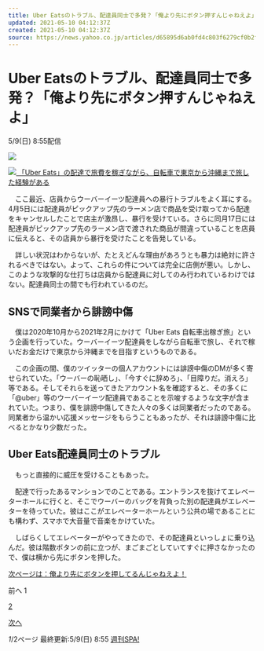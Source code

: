 ```yaml
---
title: Uber Eatsのトラブル、配達員同士で多発？「俺より先にボタン押すんじゃねえよ」（週刊SPA!）
updated: 2021-05-10 04:12:37Z
created: 2021-05-10 04:12:37Z
source: https://news.yahoo.co.jp/articles/d65895d6ab0fd4c803f6279cf0b2f1eb8b3883bc
---
```


# Uber Eatsのトラブル、配達員同士で多発？「俺より先にボタン押すんじゃねえよ」

5/9(日) 8:55配信

[![](https://s.yimg.jp/images/news/cobranding/sspa.gif)](https://nikkan-spa.jp/)

[![](https://amd-pctr.c.yimg.jp/r/iwiz-amd/20210509-01752605-sspa-000-1-view.jpg?w=640&h=480&q=90&exp=10800&pri=l) 「Uber Eats」の配達で旅費を稼ぎながら、自転車で東京から沖縄まで旅した経験がある](https://news.yahoo.co.jp/articles/d65895d6ab0fd4c803f6279cf0b2f1eb8b3883bc/images/000)

　ここ最近、店員からウーバーイーツ配達員への暴行トラブルをよく耳にする。4月5日には配達員がピックアップ先のラーメン店で商品を受け取ってから配達をキャンセルしたことで店主が激昂し、暴行を受けている。さらに同月17日には配達員がピックアップ先のラーメン店で渡された商品が間違っていることを店員に伝えると、その店員から暴行を受けたことを告発している。

　詳しい状況はわからないが、たとえどんな理由があろうとも暴力は絶対に許されるべきではない。よって、これらの件については完全に店側が悪い。しかし、このような攻撃的な仕打ちは店員から配達員に対してのみ行われているわけではない。配達員同士の間でも行われているのだ。

## SNSで同業者から誹謗中傷

　僕は2020年10月から2021年2月にかけて「Uber Eats 自転車出稼ぎ旅」という企画を行っていた。ウーバーイーツ配達員をしながら自転車で旅し、それで稼いだお金だけで東京から沖縄までを目指すというものである。

　この企画の間、僕のツイッターの個人アカウントには誹謗中傷のDMが多く寄せられていた。「ウーバーの恥晒し」、「今すぐに辞めろ」、「目障りだ。消えろ」等である。そしてそれらを送ってきたアカウント名を確認すると、その多くに「@uber」等のウーバーイーツ配達員であることを示唆するような文字が含まれていた。つまり、僕を誹謗中傷してきた人々の多くは同業者だったのである。同業者から温かい応援メッセージをもらうこともあったが、それは誹謗中傷に比べるとかなり少数だった。

## Uber Eats配達員同士のトラブル

　もっと直接的に威圧を受けることもあった。

　配達で行ったあるマンションでのことである。エントランスを抜けてエレベーターホールに行くと、そこでウーバーのバッグを背負った別の配達員がエレベーターを待っていた。彼はここがエレベーターホールという公共の場であることにも構わず、スマホで大音量で音楽をかけていた。

　しばらくしてエレベーターがやってきたので、その配達員といっしょに乗り込んだ。彼は階数ボタンの前に立つが、まごまごとしていてすぐに押さなかったので、僕は横から先にボタンを押した。

[次ページは：俺より先にボタンを押してるんじゃねえよ！](https://news.yahoo.co.jp/articles/d65895d6ab0fd4c803f6279cf0b2f1eb8b3883bc?page=2)

前へ
1

[2](https://news.yahoo.co.jp/articles/d65895d6ab0fd4c803f6279cf0b2f1eb8b3883bc?page=2)

[次へ](https://news.yahoo.co.jp/articles/d65895d6ab0fd4c803f6279cf0b2f1eb8b3883bc?page=2)

*1*/2ページ
最終更新:5/9(日) 8:55
[週刊SPA!](https://news.yahoo.co.jp/media/sspa)